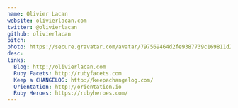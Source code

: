 ```yaml
---
name: Olivier Lacan
website: olivierlacan.com
twitter: @olivierlacan
github: olivierlacan
pitch: 
photo: https://secure.gravatar.com/avatar/797569464d2fe9387739c169811d2d60.jpg?s=64
desc: 
links:
  Blog: http://olivierlacan.com
  Ruby Facets: http://rubyfacets.com
  Keep a CHANGELOG: http://keepachangelog.com/
  Orientation: http://orientation.io
  Ruby Heroes: https://rubyheroes.com/
---
```


